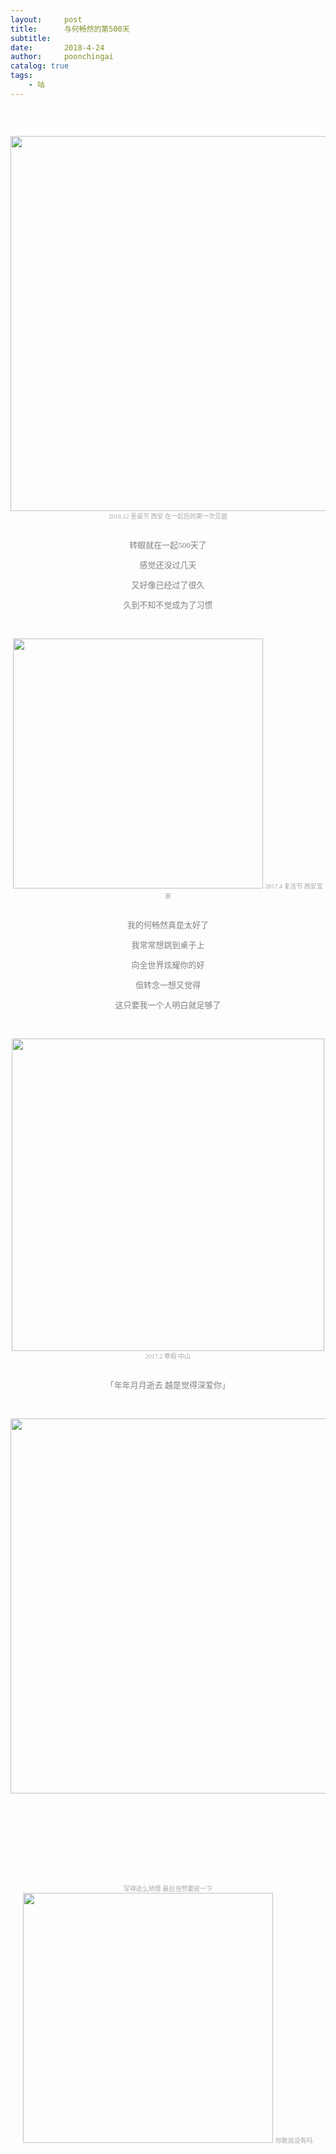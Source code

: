 ```yaml
---
layout:     post
title:      与何畅然的第500天
subtitle:   
date:       2018-4-24
author:     poonchingai
catalog: true
tags:
    - 咕
---
```

 <center>
 
 
<!-- http://music.163.com/#/song?id=27901423 -->
 
<!--  <div align=center><iframe frameborder="no" border="0" marginwidth="0" marginheight="0" width=330 height=86 src="//http://music.163.com/#/song?id=27901423&auto=1&height=66"></iframe></div> -->


<!--  <table><tr><td bgcolor=#FFFAFA> 
-->




<font face="微软雅黑" size = 2 color=gray > 
 <center>
 
 <br /> <br /> 
 
<img width = '600'  src = http://ww1.sinaimg.cn/large/5f6ddd39ly1fqlprrbyzhj23vc2kwx6t.jpg />  
<font size = 1 color=#A6A6A6> 2016.12 圣诞节 西安  
在一起后的第一次见面
</font>

<br /> 
<br /> 
 
转眼就在一起500天了

感觉还没过几天

又好像已经过了很久

久到不知不觉成为了习惯

<br /> 
<br /> 


<img width = '400'  src = http://ww1.sinaimg.cn/large/5f6ddd39ly1fqlqeswfj5j20hs0vkhdt.jpg />  
<font size = 1 color=#A6A6A6> 2017.4 复活节 西安宜家  
</font>

<br /> 
<br /> 

我的何畅然真是太好了

我常常想跳到桌子上

向全世界炫耀你的好

但转念一想又觉得

这只要我一个人明白就足够了

<br /> 
<br /> 

<img width = '500'  src = http://ww1.sinaimg.cn/large/5f6ddd39ly1fqlq7huzfhj23402c01ky.jpg />  
<font face="微软雅黑" size = 1 color=#A6A6A6 > 
 2017.2 寒假 中山
</font>

<!-- ![](http://ww1.sinaimg.cn/large/5f6ddd39ly1fqlpoe5jybj20u0140wky.jpg) -->

<br /> 
<br /> 

「年年月月逝去 越是觉得深爱你」


<br /> 
<br /> 

<img width = '600'  src = http://ww1.sinaimg.cn/large/5f6ddd39ly1fqlqasu3cij20zk0nqq78.jpg />  


<br /> 
<br /> 





<br /> 
<br /> 
<br /> 
<br /> 
<br /> 
<br /> 
<br /> 
<br /> 

<font face="微软雅黑" size = 1 color=#A6A6A6 > 
写得这么矫情  
最后当然要皮一下
</font>

<br /> 

<img width = '400'  src = http://ww1.sinaimg.cn/large/5f6ddd39ly1fqlpoe5jybj20u0140wky.jpg />  
<font face="微软雅黑" size = 1 color=#A6A6A6 > 
 你敢说没有吗
</font>


</font>

</center>

</center>